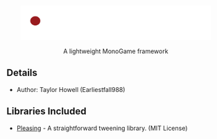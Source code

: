 
<p align="center">
<picture>
  <img src="https://github.com/EarliestFall988/Halcyon/blob/master/Halcyon%20Logo.png" width="440" height="80" alt="Logo for Halcyon">
</picture> 
</p>

<p align="center">
  A lightweight MonoGame framework
</p>

## Details
 - Author: Taylor Howell (Earliestfall988)

## Libraries Included
- [Pleasing](https://github.com/franknorton/Pleasing) - A straightforward tweening library. (MIT License)
